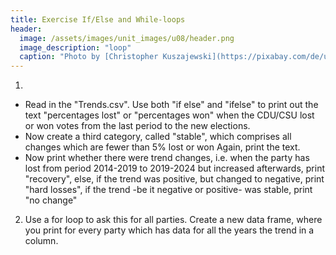 ```yaml
---
title: Exercise If/Else and While-loops
header:
  image: /assets/images/unit_images/u08/header.png
  image_description: "loop"
  caption: "Photo by [Christopher Kuszajewski](https://pixabay.com/de/users/kuszapro-369349/?utm_source=link-attribution&amp;utm_medium=referral&amp;utm_campaign=image&amp;utm_content=583537) [from Pixabay](https://pixabay.com/de/?utm_source=link-attribution&amp;utm_medium=referral&amp;utm_campaign=image&amp;utm_content=583537)"
---
```


1.  
- Read in the "Trends.csv". Use both "if else" and "ifelse" to print out the text "percentages lost" or "percentages won" when the CDU/CSU lost or won votes from the last period to the new elections.
- Now create a third category, called "stable", which comprises all changes which are fewer than 5% lost or won Again, print the text.
- Now print whether there were trend changes, i.e. when the party has lost from period 2014-2019 to 2019-2024 but increased afterwards, print "recovery", else, if the trend was positive, but changed to negative, print "hard losses", if the trend -be it negative or positive- was stable, print "no change"

2. Use a for loop to ask this for all parties. Create a new data frame, where you print for every party which has data for all the years the trend in a column.